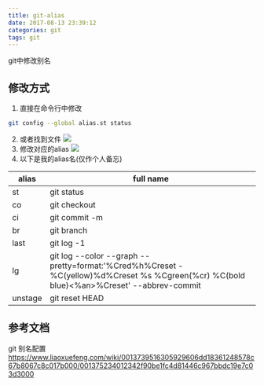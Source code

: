 ```yaml
---
title: git-alias
date: 2017-08-13 23:39:12
categories: git
tags: git
---
```

git中修改别名
<!--more-->
## 修改方式
1. 直接在命令行中修改
``` bash
git config --global alias.st status
```
2. 或者找到文件
![](http://ou7k0sem6.bkt.clouddn.com/git-alias.png)
3. 修改对应的alias
![](http://ou7k0sem6.bkt.clouddn.com/git-alias2.png)
4. 以下是我的alias名(仅作个人备忘)

|  alias  |                                                                full name                                                                |
| ------- | --------------------------------------------------------------------------------------------------------------------------------------- |
| st      | git status                                                                                                                              |
| co      | git checkout                                                                                                                            |
| ci      | git commit -m                                                                                                                           |
| br      | git branch                                                                                                                              |
| last    | git log -1                                                                                                                              |
| lg      | git log --color --graph --pretty=format:'%Cred%h%Creset -%C(yellow)%d%Creset %s %Cgreen(%cr) %C(bold blue)<%an>%Creset' --abbrev-commit |
| unstage | git reset HEAD                                                                                                                          |
## 参考文档
git 别名配置 <https://www.liaoxuefeng.com/wiki/0013739516305929606dd18361248578c67b8067c8c017b000/001375234012342f90be1fc4d81446c967bbdc19e7c03d3000>

